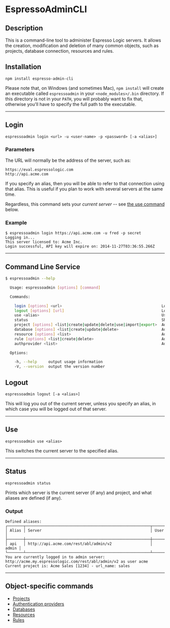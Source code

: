 

# EspressoAdminCLI

## Description

This is a command-line tool to administer Espresso Logic servers. It allows the creation,
modification and deletion of many common objects, such as projects, database connection,
resources and rules.

## Installation

    npm install espresso-admin-cli

Please note that, on Windows (and sometimes Mac), `npm install` will create an executable 
called `espressoadmin` in your
`<node_modules>/.bin` directory. If this directory is not in your `PATH`, you will probably
want to fix that, otherwise you'll have to specify the full path to the executable.

***
## Login

    espressoadmin login <url> -u <user-name> -p <password> [-a <alias>]

### Parameters

The URL will normally be the address of the server, such as:

    https://eval.espressologic.com
    http://api.acme.com

If you specify an alias, then you will be able to refer to that connection using that alias.
This is useful if you plan to work with several servers at the same time.

Regardless, this command sets your *current server* -- see [the use command](/use/) below.

### Example
    $ espressoadmin login https://api.acme.com -u fred -p secret
    Logging in...
    This server licensed to: Acme Inc.
    Login successful, API key will expire on: 2014-11-27T03:36:55.266Z

***
## Command Line Service
```sh
$ espressoadmin --help

  Usage: espressoadmin [options] [command]

  Commands:

    login [options] <url>                                            Login to an Espresso Logic server
    logout [options] [url]                                           Logout from the current server, or a specific server
    use <alias>                                                      Use the specified server by default
    status                                                           Show the current server, and any defined server aliases
    project [options] <list|create|update|delete|use|import|export>  Administer projects. Actions are: list, create, update, delete, use, export
    database [options] <list|create|update|delete>                   Administer databases within a project.
    resource [options] <list>                                        Administer resources within a project.
    rule [options] <list|create|delete>                              Administer rules within a project.
    authprovider <list>                                              Administer authentication providers for an account.

  Options:

    -h, --help     output usage information
    -V, --version  output the version number

```
## Logout

    espressoadmin logout [-a <alias>]

This will log you out of the current server, unless you specify an alias,
in which case you will be logged out of that server.

***
## Use

    espressoadmin use <alias>

This switches the current server to the specified alias.

***
## Status

    espressoadmin status
    
Prints which server is the current server (if any) and project, and what aliases are defined (if any).

### Output

    Defined aliases:
    ┌───────┬───────────────────────────────────────────────────────┬───────┐
    │ Alias │ Server                                                │ User  │
    ├───────┼───────────────────────────────────────────────────────┼───────┤
    │ api   │ http://api.acme.com/rest/abl/admin/v2                 │ admin │
    └───────┴───────────────────────────────────────────────────────┴───────┘
    You are currently logged in to admin server: http://acme.my.espressologic.com/rest/abl/admin/v2 as user acme
    Current project is: Acme Sales [1234] - url_name: sales

***
## Object-specific commands

* [Projects](docs/project.md)
* [Authentication providers](docs/authprovider.md)
* [Databases](docs/dbase.md)
* [Resources](docs/resource.md)
* [Rules](docs/rule.md)

